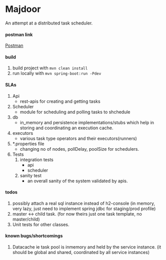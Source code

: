 # Majdoor
An attempt at a distributed task scheduler.
#### postman link
[Postman](https://www.getpostman.com/collections/928aa000f2cbd1e70a14)

#### build
1. build project with `mvn clean install`
2. run locally with `mvn spring-boot:run -Pdev`

#### SLAs
1. Api 
    - rest-apis for creating and getting tasks
2. Scheduler
    - module for scheduling and polling tasks to shchedule
3. db 
    - in_memory and persistence implementations/stubs
        which help in storing and coordinating an execution cache.
4. executors
    - various task type operators and their executors(runners)
5. *.properties file
    - changing no of nodes, pollDelay, poolSize for schedulers.
6. Tests
    1. integration tests
        - api
        - scheduler
    2. sanity test
        - an overall sanity of the system validated by apis.

#### todos
1. possibly attach a real sql instance instead of h2-console (in memory, very lazy, just need to implement spring jdbc for staging/prod profile)
2. master <-> child task. (for now theirs just one task template, no master/child)
3. Unit tests for other classes.

#### known bugs/shortcomings
1. Datacache ie task pool is inmemory and held by the service instance.
    (it should be global and shared, coordinated by all service instances)
